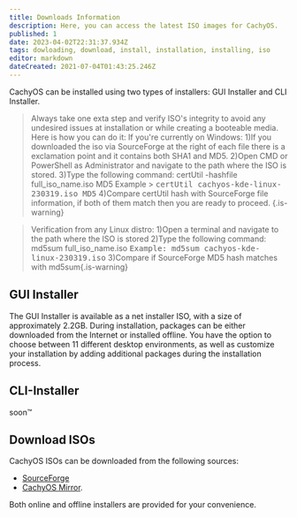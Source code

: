 ```yaml
---
title: Downloads Information
description: Here, you can access the latest ISO images for CachyOS.
published: 1
date: 2023-04-02T22:31:37.934Z
tags: dowloading, download, install, installation, installing, iso
editor: markdown
dateCreated: 2021-07-04T01:43:25.246Z
---
```


CachyOS can be installed using two types of installers: GUI Installer and CLI Installer.

>Always take one exta step and verify ISO's integrity to avoid any undesired issues at installation or while creating a booteable media. Here is how you can do it:
If you're currently on Windows:
>1)If you downloaded the iso via SourceForge at the right of each file there is a exclamation point and it contains both SHA1 and MD5.
2)Open CMD or PowerShell as Administrator and navigate to the path where the ISO is stored.
3)Type the following command: certUtil -hashfile full_iso_name.iso MD5
Example > <kbd>certUtil cachyos-kde-linux-230319.iso MD5</kbd>
4)Compare certUtil hash with SourceForge file information, if both of them match then you are ready to proceed.
{.is-warning}

>Verification from any Linux distro:
1)Open a terminal and navigate to the path where the ISO is stored
2)Type the following command: md5sum full_iso_name.iso    <kbd>Example: md5sum cachyos-kde-linux-230319.iso</kbd>
3)Compare if SourceForge MD5 hash matches with md5sum{.is-warning}

GUI Installer
-------------

The GUI Installer is available as a net installer ISO, with a size of approximately 2.2GB. During installation, packages can be either downloaded from the Internet or installed offline. You have the option to choose between 11 different desktop environments, as well as customize your installation by adding additional packages during the installation process.

CLI-Installer
-------------

soon:tm:

Download ISOs
-------------

CachyOS ISOs can be downloaded from the following sources:

*   [SourceForge](https://sourceforge.net/projects/cachyos-arch/files/)
*   [CachyOS Mirror](https://mirror.cachyos.org/ISO/).

Both online and offline installers are provided for your convenience.